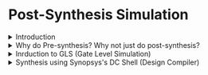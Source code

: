 # Post-Synthesis Simulation

<details>
<summary> Introduction </summary>
<br>

* Post-synthesis simulation is essential for validating the functionality, performance, and reliability of the designs before they are fabricated.
  
* Purpose of Post-synthesis simulation:
  
  1. Verification
  
  2. Timing Analysis
  
  3. Power Analysis
  
  4. Functional Validation
  
* Stages of Post-Synthesis Simulation
  
  1. Gate-Level Simulation
  
  2. Static Timing Analysis (STA)
  
  3. Dynamic Simulation
  
  4. Power Simulation 

</details>

<details>
<summary> Why do Pre-synthesis? Why not just do post-synthesis?</summary>
<br>

* Pre-synthesis simulation done according to the logic designed -----> It only checks the functionality
  
* Post-synthesis simulation/ `'Gate Level Simulation'` is done after synthesis considering each and every gate delays into account. Reports the violations both in functionality and timing.
  
* This also shows the mismatches that are due to wrong usage of operators and inference of latches.
  
  For example: Using `'X'` (Simulator terms/ synthesizer terms) - `"Unknown"/"Don't care"` 

</details>

<details>
<summary> Inrduction to GLS (Gate Level Simulation) </summary>
<br>

* The term `gate level ` refers to netlist view of the circuit.

* RTL simulation is pre-synthesis, GLS is post-synthesis.

* The netlist view is complete connection list consisting of gates and IP models with full functional and timing behavior.

* RTL Simulation is zero delay environment and events generally occur on active clock edge.

* GLS can be zero delay also, but is more often used in unit delay or full timing mode.

* GLS helps in verifying the dynamic behavior of the circuit, which cannot be verified accurately by static methods.


</details>

<details>
<summary> Synthesis using Synopsys's DC Shell (Design Compiler) </summary>
<br>

#### Commands to convert .lib to .db

###### converting `avsddac.lib` to `avsddac.db`

* cd vijayalaxmi/Desktop/VLSI/VSDBabySoC/src/lib

![image](https://github.com/user-attachments/assets/82481af1-1254-4c88-ac13-9841b747d83c)

* Launch lc_shell

  1. csh
    
  2. lc_shell

![image](https://github.com/user-attachments/assets/6f1faec7-ebe7-4c31-9365-9ef7c28c1417)

* Reading avsddac library: `read_lib avsddac.lib`
  
![image](https://github.com/user-attachments/assets/7e5fb172-86ba-421d-b80c-563ec724250a)

* Writing .db file: `write_lib avsddac -format db -output avsddac.db`  

![image](https://github.com/user-attachments/assets/68b19d40-5077-42ee-b8e7-67a28b189636)

###### converting `avsdpll.lib` to `avsdpll.db`

* cd vijayalaxmi/Desktop/VLSI/VSDBabySoC/src/lib

![image](https://github.com/user-attachments/assets/7a5c2e22-ea6f-4145-ad9e-4e415aec10b0)



* Launch lc_shell

  1. csh
    
  2. lc_shell

![image](https://github.com/user-attachments/assets/546a1001-8577-4bf8-b62b-693940a1c86d)

* Reading avsdpll library: `read_lib avsdpll.lib`
  
After running the above command will get the errors, the corrected avsdpll.lib is as given here

```
library (avsdpll) {
  time_unit : "1ns";
  voltage_unit : "1V";
  current_unit : "1uA";
  pulling_resistance_unit : "1kohm";
  leakage_power_unit : "1nW";
  capacitive_load_unit(1, pf);

  slew_lower_threshold_pct_fall : 20.000000000;
  slew_lower_threshold_pct_rise : 20.000000000;
  slew_upper_threshold_pct_fall :  80.00000000;
  slew_upper_threshold_pct_rise :  80.00000000;
  input_threshold_pct_fall : 50.000000000;
  input_threshold_pct_rise : 50.000000000;
  output_threshold_pct_fall : 50.000000000;
  output_threshold_pct_rise : 50.000000000;

  cell (avsdpll) {
    pin(CLK) {
      direction : output;
      capacitance : 0.001;
    }

    pin (VCO_IN) {
      direction : input;
      max_transition : 2.5;
      capacitance : 0.001;
    }

    pin (ENb_CP) {
      direction : input;
      max_transition : 2.5;
      capacitance : 0.001;
    }
    
	  pin (ENb_VCO) {
      direction : input;
      max_transition : 2.5;
      capacitance : 0.001;
    }

    pin (REF) {
      direction : input;
      max_transition : 2.5;
      capacitance : 0.001;
    }

    pin (GND) {
      direction : input;
      max_transition : 2.5;
      capacitance : 0.001;
    }

    
    pin (VDD) {
      direction : input;
      max_transition : 2.5;
      capacitance : 0.001;
    }
    
    
  }
}

```


![image](https://github.com/user-attachments/assets/5af6ee3f-1a38-4f3e-b3c1-1ecd6c0c7942)



* Writing .db file: `write_lib avsdpll -format db -output avsdpll.db`  


![image](https://github.com/user-attachments/assets/e713e901-0f97-4fca-b1a1-ce4f857e68e3)



###### converting `sky130_fd_sc_hd__tt_025C_1v80.lib` to `sky130_fd_sc_hd__tt_025C_1v80.db`



* cd vijayalaxmi/Desktop/VLSI/VSDBabySoC/src/lib
  

![image](https://github.com/user-attachments/assets/82481af1-1254-4c88-ac13-9841b747d83c)


* Launch lc_shell

  1. csh
    
  2. lc_shell

![image](https://github.com/user-attachments/assets/6f1faec7-ebe7-4c31-9365-9ef7c28c1417)


* Reading sky130_fd_sc_hd__tt_025C_1v80 library: `read_lib sky130_fd_sc_hd__tt_025C_1v80.lib`
  
  
![image](https://github.com/user-attachments/assets/f278308c-249e-4ca6-b615-b1dd5f95c85d)


* Writing .db file: `write_lib sky130_fd_sc_hd__tt_025C_1v80 -format db -output sky130_fd_sc_hd__tt_025C_1v80.db`
  

![image](https://github.com/user-attachments/assets/fea0bddb-18d3-4d6c-ba69-8d0c6ac162db)


#### Synthesis and Gate Level Simulation

* cd vijayalaxmi/Desktop/VLSI/VSDBabySoC/src/lib
  

![image](https://github.com/user-attachments/assets/82481af1-1254-4c88-ac13-9841b747d83c)


* Launch dc_shell

  1. `csh`
    
  2. `dc_shell`


![image](https://github.com/user-attachments/assets/da1a09c3-5f01-4986-a723-5669cc877d04)


* `set target_library /home/vijayalaxmi/Desktop/VLSI/VSDBabySOC/src/lib/sky130_fd_sc_hd__tt_025C_1v80.db`

![image](https://github.com/user-attachments/assets/917a6483-5a53-44fc-9d89-c93113bbb9d2)

* `set link_library {* /home/vijayalaxmi/Desktop/VLSI/VSDBabySoC/src/lib/sky130_fd_sc_hd__tt_025C_1v80.db /home/vijayalaxmi/Desktop/VLSI/VSDBabySoC/src/lib/avsdpll.db /home/vijayalaxmi/Desktop/VLSI/VSDBabySoC/src/lib/avsddac.db}`

![image](https://github.com/user-attachments/assets/f46fa143-156d-4713-bf9f-d6611e9c0df9)

`set search_path {/home/vijayalaxmi/Desktop/VLSI/VSDBabySOC/src/include /home/vijayalaxmi/Desktop/VLSI/VSDBabySOC/src/module}'

![image](https://github.com/user-attachments/assets/3c2ea7c3-a322-4387-971f-edf58fa288ba)


* `read_file {sandpiper_gen.vh  sandpiper.vh  sp_default.vh  sp_verilog.vh clk_gate.v rvmyth.v rvmyth_gen.v vsdbabysoc.v} -autoread -top vsdbabysoc`


![image](https://github.com/user-attachments/assets/2ef06d19-4dcc-4ea7-9470-b8e2252fe0cb)

![image](https://github.com/user-attachments/assets/685a3eae-7d95-4a0b-b783-42b31b2af961)

* `link`

![image](https://github.com/user-attachments/assets/6c350122-9812-4668-a532-2c40987e4be4)


* `compile_ultra`

![image](https://github.com/user-attachments/assets/736ddfc0-8019-4e0c-a124-0471dce06177)

![image](https://github.com/user-attachments/assets/87922c90-6b3a-4c73-a995-d97ad4d8330f)

![image](https://github.com/user-attachments/assets/43fe1c01-7b76-41d8-9110-7064e0586988)

![image](https://github.com/user-attachments/assets/ebce9502-404f-4239-9e4b-9cb98b9a0f7b)

![image](https://github.com/user-attachments/assets/134c0fa4-08e5-4975-b302-997b986fa5d2)

![image](https://github.com/user-attachments/assets/5006bebb-088b-47bb-be54-a5d2af29297c)


* `write_file -format verilog -hierarchy -output /home/vijayalaxmi/Desktop/VLSI/VSDBabySoC/output/vsdbabysoc_net.v`

![image](https://github.com/user-attachments/assets/f2721970-1a85-424a-9175-244830c9366f)



* `report_qor > report_qor.txt`


![image](https://github.com/user-attachments/assets/7d2d081d-f339-47b0-b593-f4037f467a91)
![image](https://github.com/user-attachments/assets/8646c7e6-da1d-4930-b44c-c4f07175c10b)
![image](https://github.com/user-attachments/assets/8e8f695c-bdc8-43cb-b5ac-40b60588d1b5)



## Post-synthesis Simulation

`iverilog -DFUNCTIONAL -DUNIT_DELAY=#1 -o ./output/post_synth_sim.out ./src/gls_model/primitives.v ./src/gls_model/sky130_fd_sc_hd.v ./output/vsdbabysoc_net.v ./src/module/avsdpll.v ./src/module/avsddac.v ./src/module/testbench.v`

![image](https://github.com/user-attachments/assets/a548cd73-86ad-4b34-bcbd-aef938573cc5)

###### Debug the the errors

* `cd VSDBabySoC/ouput`

* `./post_synth_sim.out`

![image](https://github.com/user-attachments/assets/add894e4-d464-426c-9be8-1977d6d0936d)

* `gtkwave dump.vcd`

![image](https://github.com/user-attachments/assets/0fe1bffa-427a-49f5-aaac-4c27a996b22b)


![image](https://github.com/user-attachments/assets/4cd9355e-5f99-4021-917e-14cc6e3fe99a)


##### Pre-synthesis Vs Post-synthesis

![image](https://github.com/user-attachments/assets/ac85c721-c86d-41dd-8940-aafe46c749cd)


#### Errors in Synthesis 

* Error in `vsdbabysoc_net.v` : undefined ports avsdpll `(GND, VDD)`, avsddac `(VSSA, VDDA)`

Make sure that all required power and ground ports are specified in each module. Incorporate GND and VDD in the avsdpll module, and include VSSA and VDDA in the avsddac module.

* Syntax issues in library files such as `avsdpll.lib` and `sky130_fd_sc_hd__tt_025C_1v80.lib`
  
Errors found in library files can disrupt the conversion to `.db format`. Open the file to identify and correct any problems.

</details>
